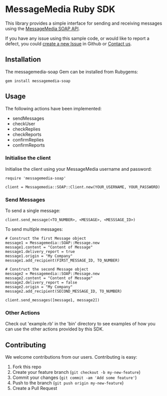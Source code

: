# MessageMedia Ruby SDK

This library provides a simple interface for sending and receiving messages using the [MessageMedia SOAP API](http://www.messagemedia.com.au/wp-content/uploads/2013/05/MessageMedia_Messaging_Web_Service.pdf?eacfbb).

If you have any issue using this sample code, or would like to report a defect, you could [create a new Issue](https://github.com/messagemedia/messagemedia-ruby/issues/new) in Github or [Contact us](http://www.messagemedia.com.au/contact-us).

## Installation

The messagemedia-soap Gem can be installed from Rubygems:

    gem install messagemedia-soap

## Usage

The following actions have been implemented:

  * sendMessages
  * checkUser
  * checkReplies
  * checkReports
  * confirmReplies
  * confirmReports

### Initialise the client

Initialise the client using your MessageMedia username and password:

    require 'messagemedia-soap'

    client = Messagemedia::SOAP::Client.new(YOUR_USERNAME, YOUR_PASSWORD)

### Send Messages

To send a single message:

    client.send_message(<TO_NUMBER>, <MESSAGE>, <MESSSAGE_ID>)

To send multiple messages:

    # Construct the first Message object
    message1 = Messagemedia::SOAP::Message.new
    message1.content = "Content of Message"
    message1.delivery_report = true
    message1.origin = "My Company"
    message1.add_recipient(FIRST_MESSAGE_ID, TO_NUMBER)

    # Construct the second Message object
    message2 = Messagemedia::SOAP::Message.new
    message2.content = "Content of Message"
    message2.delivery_report = false
    message2.origin = "My Company"
    message2.add_recipient(SECOND_MESSAGE_ID, TO_NUMBER)

    client.send_messages([message1, message2])

### Other Actions

Check out 'example.rb' in the 'bin' directory to see examples of how you can use the other actions provided by this SDK.

## Contributing

We welcome contributions from our users. Contributing is easy:

  1.  Fork this repo
  2.  Create your feature branch (`git checkout -b my-new-feature`)
  3.  Commit your changes (`git commit -am 'Add some feature'`)
  4.  Push to the branch (`git push origin my-new-feature`)
  5.  Create a Pull Request
